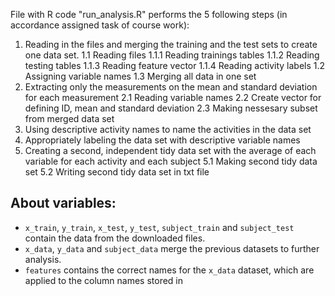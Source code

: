 File with R code "run_analysis.R" performs the 5 following steps (in accordance assigned task of course work):
1. Reading in the files and merging the training and the test sets to create one data set.
  1.1 Reading files
    1.1.1 Reading trainings tables
    1.1.2 Reading testing tables
    1.1.3 Reading feature vector
    1.1.4 Reading activity labels
  1.2 Assigning variable names
  1.3 Merging all data in one set
2. Extracting only the measurements on the mean and standard deviation for each measurement
  2.1 Reading variable names 
  2.2 Create vector for defining ID, mean and standard deviation
  2.3 Making nessesary subset from merged data set
3. Using descriptive activity names to name the activities in the data set
4. Appropriately labeling the data set with descriptive variable names 
5. Creating a second, independent tidy data set with the average of each variable for each activity and each subject
  5.1 Making second tidy data set
  5.2 Writing second tidy data set in txt file

## About variables:   
* `x_train`, `y_train`, `x_test`, `y_test`, `subject_train` and `subject_test` contain the data from the downloaded files.
* `x_data`, `y_data` and `subject_data` merge the previous datasets to further analysis.
* `features` contains the correct names for the `x_data` dataset, which are applied to the column names stored in
